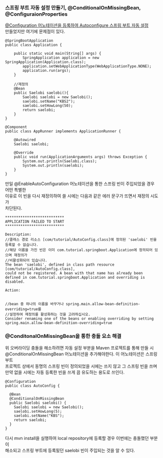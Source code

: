 ### 스프링 부트 자동 설정 만들기, @ConditionalOnMissingBean, @ConfiguraionProperties
[@Configuration 어노테이션을 등록하여 Autoconfigure 스프링 부트 자동 설정](https://github.com/yunkangmin/spring-boot/blob/main/etc/Starter%2C%20AutoConfigure.md)  
만들었지만 여기에 문제점이 있다.
```
@SpringBootApplication
public class Application {

    public static void main(String[] args) {
        SpringApplication application = new SpringApplication(Application.class);
        application.setWebApplicationType(WebApplicationType.NONE);
        application.run(args);
    }
    
    //재정의
    @Bean
    public Saelobi saelobi(){
        Saelobi saelobi = new Saelobi();
        saelobi.setName("KBS2");
        saelobi.setHowLong(50);
        return saelobi;
    }
}
```
```
@Component
public class AppRunner implements ApplicationRunner {

    @Autowired
    Saelobi saelobi;

    @Override
    public void run(ApplicationArguments args) throws Exception {
        System.out.println(Saelobi.class);
        System.out.println(saelobi);
    }
}
```
만일 @EnableAutoConfiguration 어노테이션을 통한 스프링 빈이 주입되었을 경우 어떤 특별한  
이유로 이 빈을 다시 재정의하여 쓸 시에는 다음과 같은 에러 문구가 뜨면서 재정의 시도가  
차단된다.  
```
***************************
APPLICATION FAILED TO START
***************************

Description:
//클래스 경로 리소스 [com/tutorial/AutoConfig.class]에 정의된 'saelobi' 빈을 등록할 수 없습니다. 
//해당 이름을 가진 빈은 이미 com.tutorial.springboot.Application에 정의되어 있으며 재정의가
//비활성화되어 있습니다.
The bean 'saelobi', defined in class path resource [com/tutorial/AutoConfig.class],
could not be registered. A bean with that name has already been 
defined in com.tutorial.springboot.Application and overriding is disabled.

Action:


//bean 중 하나의 이름을 바꾸거나 spring.main.allow-bean-definition-overriding=true를
//설정하여 재정의를 활성화하는 것을 고려하십시오.
Consider renaming one of the beans or enabling overriding by setting
spring.main.allow-bean-definition-overriding=true
```

### @ConditonalOnMissingBean을 통한 충돌 요소 해결
위 오버라이딩 충돌을 해소하려면 자동 설정 부분을 Maven 프로젝트를 통해 만들 시  
@ConditionalOnMissingBean 어노테이션을 추가해야한다. 이 어노테이션은 스프링 부트  
프로젝트 상에서 동명의 스프링 빈이 정의되었을 시에는 쓰지 않고 그 스프링 빈을 쓰며  
만약 없을 시에는 자동 등록한 빈을 쓰게 끔 유도하는 용도로 쓰인다.  
```
@Configuration
public class AutoConfig {
  
  @Bean
  @ConditionalOnMissingBean
  public Saelobi saelobi() {
    Saelobi saelobi = new Saelobi();
    saelobi.setHowLong(5);
    saelobi.setName("KBS");
    return saelobi;
  }
}
```
다시 mvn install을 실행하여 local repository에 등록할 경우 이번에는 충돌했던 부분이  
해소되고 스프링 부트에 등록됬던 saelobi 빈이 주입되는 것을 알 수 있다.



























